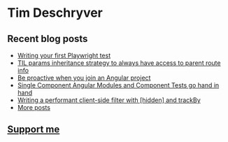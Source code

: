 # Tim Deschryver

<!-- prettier-ignore-start -->
<!-- BLOG:START -->

## Recent blog posts

- [Writing your first Playwright test](https://timdeschryver.dev/blog/writing-your-first-playwright-test)
- [TIL params inheritance strategy to always have access to parent route info](https://timdeschryver.dev/blog/til-paramsinheritancestrategy-to-always-have-access-to-parent-route-info)
- [Be proactive when you join an Angular project](https://timdeschryver.dev/blog/be-proactive-when-you-join-an-angular-project)
- [Single Component Angular Modules and Component Tests go hand in hand](https://timdeschryver.dev/blog/single-component-angular-modules-and-component-tests-go-hand-in-hand)
- [Writing a performant client-side filter with [hidden] and trackBy](https://timdeschryver.dev/blog/writing-a-performant-client-side-filter-with-hidden-and-trackby)
- [More posts](https://timdeschryver.dev/blog)

<!-- BLOG:END -->
<!-- prettier-ignore-end -->

## [Support me](https://www.paypal.com/donate/?hosted_button_id=59M5TFPQJS8SQ)
